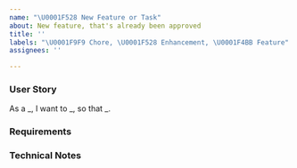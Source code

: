 ```yaml
---
name: "\U0001F528 New Feature or Task"
about: New feature, that's already been approved
title: ''
labels: "\U0001F9F9 Chore, \U0001F528 Enhancement, \U0001F4BB Feature"
assignees: ''

---
```


### User Story
As a _, I want to _, so that _.

### Requirements

### Technical Notes
